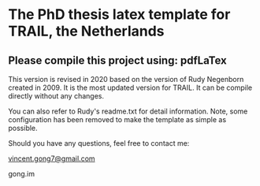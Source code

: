 #  The PhD thesis latex template for TRAIL, the Netherlands

## Please compile this project using: pdfLaTex

This version is revised in 2020 based on the version of Rudy Negenborn created in 2009. It is the most updated version for TRAIL. It can be compile directly without any changes.

You can also refer to Rudy's readme.txt for detail information. Note, some configuration has been removed to make the template as simple as possible.

Should you have any questions, feel free to contact me:

vincent.gong7@gmail.com

gong.im